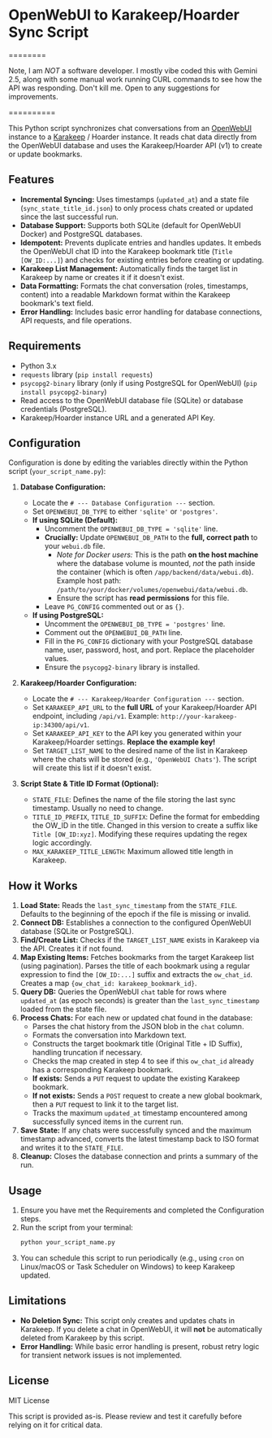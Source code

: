# OpenWebUI to Karakeep/Hoarder Sync Script

========


Note, I am *NOT* a software developer.  I mostly vibe coded this with Gemini 2.5, along with some manual work running CURL commands to see how the API was responding.  Don't kill me.  Open to any suggestions for improvements.

==========

This Python script synchronizes chat conversations from an [OpenWebUI](https://github.com/open-webui/open-webui) instance to a [Karakeep](https://github.com/karakeep-app/karakeep) / Hoarder instance. It reads chat data directly from the OpenWebUI database and uses the Karakeep/Hoarder API (v1) to create or update bookmarks.

## Features

* **Incremental Syncing:** Uses timestamps (`updated_at`) and a state file (`sync_state_title_id.json`) to only process chats created or updated since the last successful run.
* **Database Support:** Supports both SQLite (default for OpenWebUI Docker) and PostgreSQL databases.
* **Idempotent:** Prevents duplicate entries and handles updates. It embeds the OpenWebUI chat ID into the Karakeep bookmark title (`Title [OW_ID:...]`) and checks for existing entries before creating or updating.
* **Karakeep List Management:** Automatically finds the target list in Karakeep by name or creates it if it doesn't exist.
* **Data Formatting:** Formats the chat conversation (roles, timestamps, content) into a readable Markdown format within the Karakeep bookmark's text field.
* **Error Handling:** Includes basic error handling for database connections, API requests, and file operations.

## Requirements

* Python 3.x
* `requests` library (`pip install requests`)
* `psycopg2-binary` library (only if using PostgreSQL for OpenWebUI) (`pip install psycopg2-binary`)
* Read access to the OpenWebUI database file (SQLite) or database credentials (PostgreSQL).
* Karakeep/Hoarder instance URL and a generated API Key.

## Configuration

Configuration is done by editing the variables directly within the Python script (`your_script_name.py`):

1.  **Database Configuration:**
    * Locate the `# --- Database Configuration ---` section.
    * Set `OPENWEBUI_DB_TYPE` to either `'sqlite'` or `'postgres'`.
    * **If using SQLite (Default):**
        * Uncomment the `OPENWEBUI_DB_TYPE = 'sqlite'` line.
        * **Crucially:** Update `OPENWEBUI_DB_PATH` to the **full, correct path** to your `webui.db` file.
            * *Note for Docker users:* This is the path **on the host machine** where the database volume is mounted, *not* the path inside the container (which is often `/app/backend/data/webui.db`). Example host path: `/path/to/your/docker/volumes/openwebui/data/webui.db`.
            * Ensure the script has **read permissions** for this file.
        * Leave `PG_CONFIG` commented out or as `{}`.
    * **If using PostgreSQL:**
        * Uncomment the `OPENWEBUI_DB_TYPE = 'postgres'` line.
        * Comment out the `OPENWEBUI_DB_PATH` line.
        * Fill in the `PG_CONFIG` dictionary with your PostgreSQL database name, user, password, host, and port. Replace the placeholder values.
        * Ensure the `psycopg2-binary` library is installed.

2.  **Karakeep/Hoarder Configuration:**
    * Locate the `# --- Karakeep/Hoarder Configuration ---` section.
    * Set `KARAKEEP_API_URL` to the **full URL** of your Karakeep/Hoarder API endpoint, including `/api/v1`. Example: `http://your-karakeep-ip:34300/api/v1`.
    * Set `KARAKEEP_API_KEY` to the API key you generated within your Karakeep/Hoarder settings. **Replace the example key!**
    * Set `TARGET_LIST_NAME` to the desired name of the list in Karakeep where the chats will be stored (e.g., `'OpenWebUI Chats'`). The script will create this list if it doesn't exist.

3.  **Script State & Title ID Format (Optional):**
    * `STATE_FILE`: Defines the name of the file storing the last sync timestamp. Usually no need to change.
    * `TITLE_ID_PREFIX`, `TITLE_ID_SUFFIX`: Define the format for embedding the OW_ID in the title. Changed in this version to create a suffix like `Title [OW_ID:xyz]`. Modifying these requires updating the regex logic accordingly.
    * `MAX_KARAKEEP_TITLE_LENGTH`: Maximum allowed title length in Karakeep.

## How it Works

1.  **Load State:** Reads the `last_sync_timestamp` from the `STATE_FILE`. Defaults to the beginning of the epoch if the file is missing or invalid.
2.  **Connect DB:** Establishes a connection to the configured OpenWebUI database (SQLite or PostgreSQL).
3.  **Find/Create List:** Checks if the `TARGET_LIST_NAME` exists in Karakeep via the API. Creates it if not found.
4.  **Map Existing Items:** Fetches bookmarks from the target Karakeep list (using pagination). Parses the title of each bookmark using a regular expression to find the `[OW_ID:...]` suffix and extracts the `ow_chat_id`. Creates a map `{ow_chat_id: karakeep_bookmark_id}`.
5.  **Query DB:** Queries the OpenWebUI `chat` table for rows where `updated_at` (as epoch seconds) is greater than the `last_sync_timestamp` loaded from the state file.
6.  **Process Chats:** For each new or updated chat found in the database:
    * Parses the chat history from the JSON blob in the `chat` column.
    * Formats the conversation into Markdown text.
    * Constructs the target bookmark title (Original Title + ID Suffix), handling truncation if necessary.
    * Checks the map created in step 4 to see if this `ow_chat_id` already has a corresponding Karakeep bookmark.
    * **If exists:** Sends a `PUT` request to update the existing Karakeep bookmark.
    * **If not exists:** Sends a `POST` request to create a new global bookmark, then a `PUT` request to link it to the target list.
    * Tracks the maximum `updated_at` timestamp encountered among successfully synced items in the current run.
7.  **Save State:** If any chats were successfully synced and the maximum timestamp advanced, converts the latest timestamp back to ISO format and writes it to the `STATE_FILE`.
8.  **Cleanup:** Closes the database connection and prints a summary of the run.

## Usage

1.  Ensure you have met the Requirements and completed the Configuration steps.
2.  Run the script from your terminal:
    ```bash
    python your_script_name.py
    ```
3.  You can schedule this script to run periodically (e.g., using `cron` on Linux/macOS or Task Scheduler on Windows) to keep Karakeep updated.

## Limitations

* **No Deletion Sync:** This script only creates and updates chats in Karakeep. If you delete a chat in OpenWebUI, it will **not** be automatically deleted from Karakeep by this script.
* **Error Handling:** While basic error handling is present, robust retry logic for transient network issues is not implemented.

## License

MIT License

This script is provided as-is. Please review and test it carefully before relying on it for critical data.
